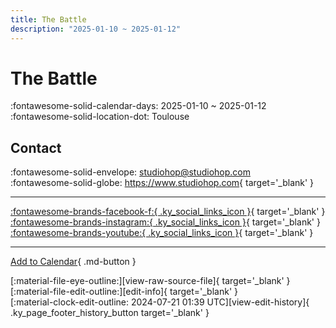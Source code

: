 ```yaml
---
title: The Battle
description: "2025-01-10 ~ 2025-01-12"
---
```


# The Battle 

:fontawesome-solid-calendar-days: 2025-01-10 ~ 2025-01-12  
:fontawesome-solid-location-dot: Toulouse  

## Contact

:fontawesome-solid-envelope: <studiohop@studiohop.com>  
:fontawesome-solid-globe: <https://www.studiohop.com>{ target='_blank' }  

---

 [:fontawesome-brands-facebook-f:{ .ky_social_links_icon }](https://www.facebook.com/studiohop){ target='_blank' } [:fontawesome-brands-instagram:{ .ky_social_links_icon }](https://instagram.com/studio_hop_toulouse){ target='_blank' } [:fontawesome-brands-youtube:{ .ky_social_links_icon }](https://youtube.com/@studio-hop){ target='_blank' }

---

[Add to Calendar](https://swing.news/ics/en/2025/fr/the-battle-2025.ics){ .md-button }

<div class="ky_page_footer" markdown>
<div class="ky_page_footer_trailing" markdown="span">
[:material-file-eye-outline:][view-raw-source-file]{ target='_blank' }
[:material-file-edit-outline:][edit-info]{ target='_blank' }
</div>
<div class="ky_page_footer_leading" markdown="span">
[:material-clock-edit-outline: 2024-07-21 01:39 UTC][view-edit-history]{ .ky_page_footer_history_button target='_blank' }
</div>
</div>

[view-raw-source-file]: https://github.com/swingdance/events/blob/main/2025/fr/the-battle-2025.json "View Raw Source File"
[edit-info]: https://github.com/swingdance/events/issues/new?assignees=&labels=update+event&projects=&template=03-update_entity.yml&title=%5B2025%2Ffr%5D%20The%20Battle&region=fr&year=2025&id=the-battle-2025&name=The%20Battle&org_id= "Edit Info"

[view-edit-history]: https://github.com/swingdance/events/commits/main/2025/fr/the-battle-2025.json "View Edit History"
